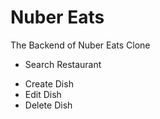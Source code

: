 # Nuber Eats

The Backend of Nuber Eats Clone

- Search Restaurant

* Create Dish
* Edit Dish
* Delete Dish

